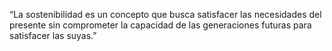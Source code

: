 “La sostenibilidad es un concepto que busca satisfacer las necesidades del presente sin comprometer la capacidad de las generaciones futuras para satisfacer las suyas.”
